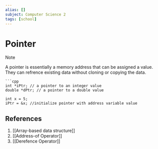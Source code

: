 ```yaml
---
alias: []
subject: Computer Science 2
tags: [school]
---
```

# Pointer

> [!note]
> A pointer is essentially a memory address that can be assigned a value. They can refrence existing data without cloning or copying the data.

````ad-example
```cpp
int *iPtr; // a pointer to an integer value
double *dPtr; // a pointer to a double value

int x = 5;
iPtr = &x; //initialize pointer with address variable value
````

## References
1. [[Array-based data structure]]
2. [[Address-of Operator]]
3. [[Derefence Operator]]
